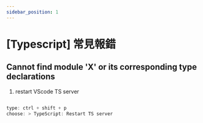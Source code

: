 ```yaml
---
sidebar_position: 1
---
```


# [Typescript] 常見報錯

## Cannot find module 'X' or its corresponding type declarations

1. restart VScode TS server

```js

type: ctrl + shift + p
choose: > TypeScript: Restart TS server



```
